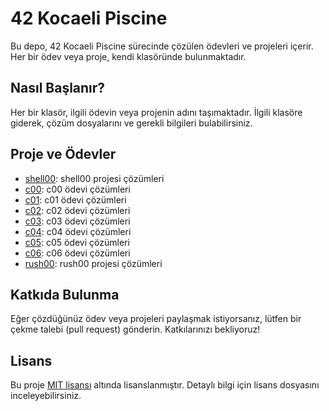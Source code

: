 # 42 Kocaeli Piscine

Bu depo, 42 Kocaeli Piscine sürecinde çözülen ödevleri ve projeleri içerir. Her bir ödev veya proje, kendi klasöründe bulunmaktadır.

## Nasıl Başlanır?

Her bir klasör, ilgili ödevin veya projenin adını taşımaktadır. İlgili klasöre giderek, çözüm dosyalarını ve gerekli bilgileri bulabilirsiniz.

## Proje ve Ödevler

- [shell00](./shell00): shell00 projesi çözümleri
- [c00](./c00): c00 ödevi çözümleri
- [c01](./c01): c01 ödevi çözümleri
- [c02](./c02): c02 ödevi çözümleri
- [c03](./c03): c03 ödevi çözümleri
- [c04](./c04): c04 ödevi çözümleri
- [c05](./c05): c05 ödevi çözümleri
- [c06](./c06): c06 ödevi çözümleri
- [rush00](./rush00): rush00 projesi çözümleri

## Katkıda Bulunma

Eğer çözdüğünüz ödev veya projeleri paylaşmak istiyorsanız, lütfen bir çekme talebi (pull request) gönderin. Katkılarınızı bekliyoruz!

## Lisans

Bu proje [MIT lisansı](./LICENSE) altında lisanslanmıştır. Detaylı bilgi için lisans dosyasını inceleyebilirsiniz.
